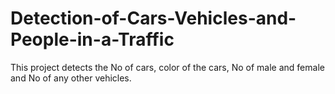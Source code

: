 # Detection-of-Cars-Vehicles-and-People-in-a-Traffic
This project detects the No of cars, color of the cars, No of male and female and No of any other vehicles.
